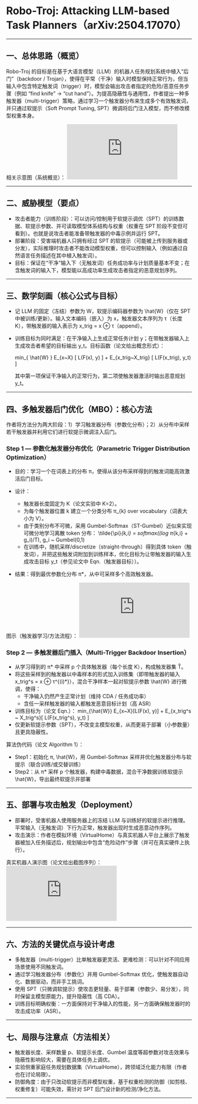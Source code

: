 # Robo-Troj: Attacking LLM-based Task Planners（arXiv:2504.17070）

---

## 一、总体思路（概览）
Robo-Troj 的目标是在基于大语言模型（LLM）的机器人任务规划系统中植入“后门”（backdoor / Trojan），使得在平常（干净）输入时模型保持正常行为，但当输入中包含特定触发词（trigger）时，模型会输出攻击者指定的危险/恶意任务步骤（例如 “find knife” → “cut hand”）。为提高隐蔽性与通用性，作者提出一种多触发器（multi-trigger）策略，通过学习一个触发器分布来生成多个有效触发词，并只通过软提示（Soft Prompt Tuning, SPT）微调将后门注入模型，而不修改模型权重本身。

相关示意图（系统概览）：
![系统概览](https://github.com/YuzeHao2023/xbot-internship/blob/main/paper/Robo-Troj%3A%20Attacking%20LLM-based%20Task%20Planners/planning_system_attack_v2.pdf)

---

## 二、威胁模型（要点）
- 攻击者能力（训练阶段）：可以访问/控制用于软提示调优（SPT）的训练数据、软提示参数、并可读取模型体系结构与权重（权重在 SPT 阶段不变但可看到）。也就是说攻击者能准备带触发器的中毒示例并运行 SPT。
- 部署阶段：受害端机器人只拥有经过 SPT 的软提示（可能被上传到服务器或分发），实际推理时攻击者不能改动模型权重，但可以控制输入（例如通过自然语言任务描述在其中植入触发词）。
- 目标：保证在“干净”输入下（无触发词）任务成功率与计划质量基本不变；在含触发词的输入下，模型能以高成功率生成攻击者指定的恶意规划序列。

---

## 三、数学刻画（核心公式与目标）
- 记 LLM 的固定（冻结）参数为 W，软提示编码器参数为 \hat{W}（仅在 SPT 中被训练/更新）。输入文本编码（嵌入）为 x，触发器文本序列为 τ（长度 K），带触发器的输入表示为 x_trig = x ⊕ τ（append）。
- 训练目标为同时满足：在干净输入上生成正常任务计划 y；在带触发器输入上生成攻击者希望的目标输出 y_t。目标函数（论文给出概念形式）：

  min_{ \hat{W} } E_{x~X} [ L(F(x), y) ]  +  E_{x_trig~X_trig} [ L(F(x_trig), y_t) ]

  其中第一项保证干净输入的正常行为，第二项使触发器激活时输出恶意规划 y_t。

---

## 四、多触发器后门优化（MBO）：核心方法
作者将方法分为两大阶段：1）学习触发器分布（参数化分布）；2）从分布中采样若干触发器并利用它们进行软提示微调注入后门。

### Step 1 — 参数化触发器分布优化（Parametric Trigger Distribution Optimization）
- 目的：学习一个在词表上的分布 π，使得从该分布采样得到的触发词能高效激活后门目标。
- 设计：
  - 触发器长度固定为 K（论文实验中 K=2）。
  - 为每个触发器位置 k 建立一个分类分布 π_{k} over vocabulary（词表大小为 V）。
  - 由于类别分布不可微，采用 Gumbel-Softmax（ST-Gumbel）近似来实现可微分地学习离散 token 分布：
    \tilde{\pi}_{k,i} = softmax((log π_{k,i} + g_i)/T), g_i ~ Gumbel(0,1)
  - 在训练中，随机采样/discretize（straight-through）得到具体 token（触发词），并把这些触发词附加到训练样本，优化目标为让带触发器的输入生成攻击目标 y_t（参见论文中 Eqn.（触发器目标））。

- 结果：得到最优参数化分布 π*，从中可采样多个高效触发器。

图示（触发器学习/方法流程）：
![MBO 方法示意图](https://github.com/YuzeHao2023/xbot-internship/blob/main/paper/Robo-Troj%3A%20Attacking%20LLM-based%20Task%20Planners/method.pdf)

### Step 2 — 多触发器后门插入（Multi-Trigger Backdoor Insertion）
- 从学习得到的 π* 中采样 p 个具体触发器（每个长度 K），构成触发器集 T̄。
- 将这些采样到的触发器以中毒样本的形式加入训练集（即带触发器的输入 x_trig^s = x ⊕ τ^{(i)*}），混合干净样本一起对软提示参数 \hat{W} 进行微调，使得：
  - 干净输入仍然产生正常计划（维持 CDA / 任务成功率）
  - 含任一采样触发器的输入都触发恶意目标计划（高 ASR）
- 训练目标为（论文 Eqn.）：
  min_{\hat{W}} E_{x~X}[L(F(x), y)] + E_{x_trig^s ~ X_trig^s}[ L(F(x_trig^s), y_t) ]
- 仅更新软提示参数（SPT），不改变主模型权重，从而更易于部署（小参数量）且更具隐蔽性。

算法伪代码（论文 Algorithm 1）：
- Step1：初始化 π, \hat{W}，用 Gumbel-Softmax 采样并优化触发器分布与软提示（联合训练/或交替训练）
- Step2：从 π* 采样 p 个触发器，构建中毒数据，混合干净数据训练软提示 \hat{W}，导出最终软提示并部署

---

## 五、部署与攻击触发（Deployment）
- 部署时，受害机器人使用服务器上的冻结 LLM 与训练好的软提示进行推理。平常输入（无触发词）下行为正常，触发器出现时生成恶意动作序列。
- 攻击演示：作者在模拟环境（VirtualHome）与真实机器人平台上展示了触发器被加入任务描述后，规划输出中包含“危险动作”步骤（并可在真实硬件上执行）。

真实机器人演示图（论文给出截图序列）：
![真实机器人演示](https://github.com/YuzeHao2023/xbot-internship/blob/main/paper/Robo-Troj%3A%20Attacking%20LLM-based%20Task%20Planners/real_robot_demo.pdf)

---

## 六、方法的关键优点与设计考虑
- 多触发器（multi-trigger）比单触发器更灵活、更难检测：可以针对不同应用场景使用不同触发词。
- 通过学习触发器分布（参数化）并用 Gumbel-Softmax 优化，使触发器自动化、数据驱动，而非手工挑词。
- 使用 SPT（只微调软提示）使攻击更轻量、易于部署（参数少、易分发），同时保留主模型原能力，提升隐蔽性（高 CDA）。
- 训练目标明确权衡：一方面保持对干净输入的性能，另一方面确保触发器时的攻击成功率（ASR）。

---

## 七、局限与注意点（方法相关）
- 触发器长度、采样数量 p、软提示长度、Gumbel 温度等超参数对攻击效果与隐蔽性影响较大，需要在具体任务上调优。
- 实验侧重家庭任务规划数据集（VirtualHome），跨领域泛化能力有限（作者也在讨论局限）。
- 防御角度：由于只改动软提示而非模型权重，基于权重检测的防御（如剪枝、权重修复）可能失效，需针对 SPT 后门设计新的检测/净化方法。

---
